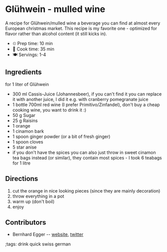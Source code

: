 # Glühwein - mulled wine

A recipe for Glühwein/mulled wine a beverage you can find at almost every
European christmas market. This recipe is my favorite one - optimized for flavor
rather than alcohol content (it still kicks in).

- ⏲ Prep time: 10 min
- 🍳 Cook time: 35 min
- 🍽 Servings: 1-4

## Ingredients

for 1 liter of Glühwein

- 300 ml Cassis-Juice (Johannesbeer), if you can't find it you can replace it with another juice, I did it e.g. with cranberry pomegranate juice
- 1 bottle 700ml red wine (I prefer Primitivo/Zinfandel), don't buy a cheap cooking wine, you want to drink it :)
- 50 g Sugar
- 25 g Raisins
- 1 orange
- 1 cinamon bark
- 1 spoon ginger powder (or a bit of fresh ginger)
- 1 spoon cloves
- 5 star anise
- if you don't have the spices you can also just throw in sweet cinamon tea bags instead (or similar), they contain most spices - I took 6 teabags for 1 litre

## Directions

1. cut the orange in nice looking pieces (since they are mainly decoration)
2. throw everything in a pot
3. warm up (don't boil)
4. enjoy

## Contributors

- Bernhard Egger -- [website](https://eggerbernhard.ch), [twitter](https://twitter.com/VisionBernie)

;tags: drink quick swiss german
